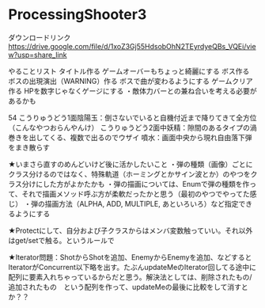 # ProcessingShooter3

ダウンロードリンク
https://drive.google.com/file/d/1xoZ3Gj55HdsobOhN2TEyrdyeQBs_VQEi/view?usp=share_link

やることリスト
タイトル作る
ゲームオーバーもちょっと綺麗にする
ボス作る
ボスの出現演出（WARNING）作る
ボスで曲が変わるようにする
ゲームクリア作る
HPを数字じゃなくゲージにする
    ・敵体力バーとの兼ね合いを考える必要があるかも

54
こうりゅうどう1面陰陽玉：倒さないでいると自機付近まで降りてきて全方位（こんなやつおらんやんけ）
こうりゅうどう2面中妖精：隙間のあるタイプの渦巻きを出してくる、複数で出るのでウザイ
噴水：画面中央から現れ自由落下弾をまき散らす

★いまさら直すのめんどいけど後に活かしたいこと
    ・弾の種類（画像）ごとにクラス分けるのではなく、特殊軌道（ホーミングとかサイン波とか）のやつをクラス分けにした方がよかたかも
    ・弾の描画については、Enumで弾の種類を作って、それで描画メソッド呼ぶ方が柔軟だったかと思う（最初のやつでやってた感じ）
    ・弾の描画方法（ALPHA, ADD, MULTIPLE, あといろいろ）など指定できるようにする

★Protectにして、自分および子クラスからはメンバ変数触っていい。それ以外はget/setで触る。というルールで

★Iterator問題：ShotからShotを追加、EnemyからEnemyを追加、などするとIteratorがConcurrent以下略を出す。たぶんupdateMeのIterator回してる途中に配列に要素入れちゃっているからだと思う。解決法としては、削除されたもの/追加されたもの　という配列を作って、updateMeの最後に比較をして消すとか？？

